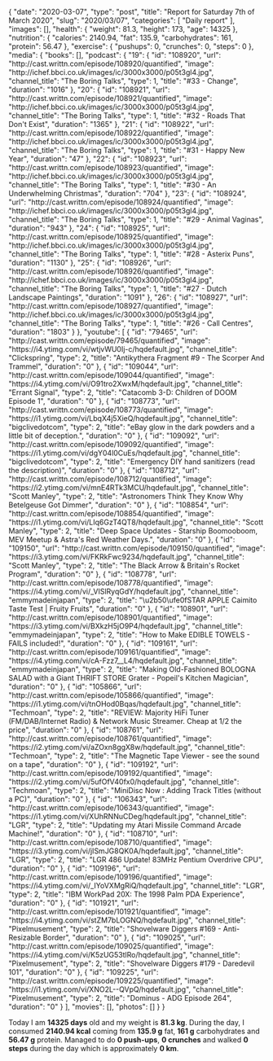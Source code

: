 {
    "date": "2020-03-07",
    "type": "post",
    "title": "Report for Saturday 7th of March 2020",
    "slug": "2020\/03\/07",
    "categories": [
        "Daily report"
    ],
    "images": [],
    "health": {
        "weight": 81.3,
        "height": 173,
        "age": 14325
    },
    "nutrition": {
        "calories": 2140.94,
        "fat": 135.9,
        "carbohydrates": 161,
        "protein": 56.47
    },
    "exercise": {
        "pushups": 0,
        "crunches": 0,
        "steps": 0
    },
    "media": {
        "books": [],
        "podcast": {
            "19": {
                "id": "108920",
                "url": "http:\/\/cast.writtn.com\/episode\/108920\/quantified",
                "image": "http:\/\/ichef.bbci.co.uk\/images\/ic\/3000x3000\/p05t3gl4.jpg",
                "channel_title": "The Boring Talks",
                "type": 1,
                "title": "#33 - Change",
                "duration": "1016"
            },
            "20": {
                "id": "108921",
                "url": "http:\/\/cast.writtn.com\/episode\/108921\/quantified",
                "image": "http:\/\/ichef.bbci.co.uk\/images\/ic\/3000x3000\/p05t3gl4.jpg",
                "channel_title": "The Boring Talks",
                "type": 1,
                "title": "#32 - Roads That Don't Exist",
                "duration": "1365"
            },
            "21": {
                "id": "108922",
                "url": "http:\/\/cast.writtn.com\/episode\/108922\/quantified",
                "image": "http:\/\/ichef.bbci.co.uk\/images\/ic\/3000x3000\/p05t3gl4.jpg",
                "channel_title": "The Boring Talks",
                "type": 1,
                "title": "#31 - Happy New Year",
                "duration": "47"
            },
            "22": {
                "id": "108923",
                "url": "http:\/\/cast.writtn.com\/episode\/108923\/quantified",
                "image": "http:\/\/ichef.bbci.co.uk\/images\/ic\/3000x3000\/p05t3gl4.jpg",
                "channel_title": "The Boring Talks",
                "type": 1,
                "title": "#30 - An Underwhelming Christmas",
                "duration": "704"
            },
            "23": {
                "id": "108924",
                "url": "http:\/\/cast.writtn.com\/episode\/108924\/quantified",
                "image": "http:\/\/ichef.bbci.co.uk\/images\/ic\/3000x3000\/p05t3gl4.jpg",
                "channel_title": "The Boring Talks",
                "type": 1,
                "title": "#29 - Animal Vaginas",
                "duration": "943"
            },
            "24": {
                "id": "108925",
                "url": "http:\/\/cast.writtn.com\/episode\/108925\/quantified",
                "image": "http:\/\/ichef.bbci.co.uk\/images\/ic\/3000x3000\/p05t3gl4.jpg",
                "channel_title": "The Boring Talks",
                "type": 1,
                "title": "#28 - Asterix Puns",
                "duration": "1130"
            },
            "25": {
                "id": "108926",
                "url": "http:\/\/cast.writtn.com\/episode\/108926\/quantified",
                "image": "http:\/\/ichef.bbci.co.uk\/images\/ic\/3000x3000\/p05t3gl4.jpg",
                "channel_title": "The Boring Talks",
                "type": 1,
                "title": "#27 - Dutch Landscape Paintings",
                "duration": "1091"
            },
            "26": {
                "id": "108927",
                "url": "http:\/\/cast.writtn.com\/episode\/108927\/quantified",
                "image": "http:\/\/ichef.bbci.co.uk\/images\/ic\/3000x3000\/p05t3gl4.jpg",
                "channel_title": "The Boring Talks",
                "type": 1,
                "title": "#26 - Call Centres",
                "duration": "1803"
            }
        },
        "youtube": [
            {
                "id": "79465",
                "url": "http:\/\/cast.writtn.com\/episode\/79465\/quantified",
                "image": "https:\/\/i4.ytimg.com\/vi\/wtjvWU0Ij-c\/hqdefault.jpg",
                "channel_title": "Clickspring",
                "type": 2,
                "title": "Antikythera Fragment #9 - The Scorper And Trammel",
                "duration": "0"
            },
            {
                "id": "109044",
                "url": "http:\/\/cast.writtn.com\/episode\/109044\/quantified",
                "image": "https:\/\/i4.ytimg.com\/vi\/O91tro2XwxM\/hqdefault.jpg",
                "channel_title": "Errant Signal",
                "type": 2,
                "title": "Catacomb 3-D: Children of DOOM Episode 1",
                "duration": "0"
            },
            {
                "id": "108773",
                "url": "http:\/\/cast.writtn.com\/episode\/108773\/quantified",
                "image": "https:\/\/i1.ytimg.com\/vi\/LbqX4j5XieQ\/hqdefault.jpg",
                "channel_title": "bigclivedotcom",
                "type": 2,
                "title": "eBay glow in the dark powders and a little bit of deception.",
                "duration": "0"
            },
            {
                "id": "109092",
                "url": "http:\/\/cast.writtn.com\/episode\/109092\/quantified",
                "image": "https:\/\/i1.ytimg.com\/vi\/dgY04l0CuEs\/hqdefault.jpg",
                "channel_title": "bigclivedotcom",
                "type": 2,
                "title": "Emergency DIY hand sanitizers (read the description)",
                "duration": "0"
            },
            {
                "id": "108712",
                "url": "http:\/\/cast.writtn.com\/episode\/108712\/quantified",
                "image": "https:\/\/i2.ytimg.com\/vi\/mnE4RTk3MCU\/hqdefault.jpg",
                "channel_title": "Scott Manley",
                "type": 2,
                "title": "Astronomers Think They Know Why Betelgeuse Got Dimmer",
                "duration": "0"
            },
            {
                "id": "108854",
                "url": "http:\/\/cast.writtn.com\/episode\/108854\/quantified",
                "image": "https:\/\/i1.ytimg.com\/vi\/LIq6GzT4QT8\/hqdefault.jpg",
                "channel_title": "Scott Manley",
                "type": 2,
                "title": "Deep Space Updates - Starship Boomooboom, MEV Meetup & Astra's Red Weather Days.",
                "duration": "0"
            },
            {
                "id": "109150",
                "url": "http:\/\/cast.writtn.com\/episode\/109150\/quantified",
                "image": "https:\/\/i3.ytimg.com\/vi\/FKRkFwc9234\/hqdefault.jpg",
                "channel_title": "Scott Manley",
                "type": 2,
                "title": "The Black Arrow & Britain's Rocket Program",
                "duration": "0"
            },
            {
                "id": "108778",
                "url": "http:\/\/cast.writtn.com\/episode\/108778\/quantified",
                "image": "https:\/\/i4.ytimg.com\/vi\/_VISlRyqGdY\/hqdefault.jpg",
                "channel_title": "emmymadeinjapan",
                "type": 2,
                "title": "\u2b50\ufe0fSTAR APPLE Caimito Taste Test | Fruity Fruits",
                "duration": "0"
            },
            {
                "id": "108901",
                "url": "http:\/\/cast.writtn.com\/episode\/108901\/quantified",
                "image": "https:\/\/i3.ytimg.com\/vi\/BXkzH5jO9P4\/hqdefault.jpg",
                "channel_title": "emmymadeinjapan",
                "type": 2,
                "title": "How to Make EDIBLE TOWELS - FAILS included!",
                "duration": "0"
            },
            {
                "id": "109161",
                "url": "http:\/\/cast.writtn.com\/episode\/109161\/quantified",
                "image": "https:\/\/i4.ytimg.com\/vi\/cA-Fzz7__L4\/hqdefault.jpg",
                "channel_title": "emmymadeinjapan",
                "type": 2,
                "title": "Making Old-Fashioned BOLOGNA SALAD with a Giant THRIFT STORE Grater - Popeil's Kitchen Magician",
                "duration": "0"
            },
            {
                "id": "105866",
                "url": "http:\/\/cast.writtn.com\/episode\/105866\/quantified",
                "image": "https:\/\/i1.ytimg.com\/vi\/tnOHod0Bqas\/hqdefault.jpg",
                "channel_title": "Techmoan",
                "type": 2,
                "title": "REVIEW: Majority HiFi Tuner (FM\/DAB\/Internet Radio) & Network Music Streamer. Cheap at 1\/2 the price",
                "duration": "0"
            },
            {
                "id": "108761",
                "url": "http:\/\/cast.writtn.com\/episode\/108761\/quantified",
                "image": "https:\/\/i2.ytimg.com\/vi\/aZOxn8ggX8w\/hqdefault.jpg",
                "channel_title": "Techmoan",
                "type": 2,
                "title": "The Magnetic Tape Viewer - see the sound on a tape",
                "duration": "0"
            },
            {
                "id": "109192",
                "url": "http:\/\/cast.writtn.com\/episode\/109192\/quantified",
                "image": "https:\/\/i2.ytimg.com\/vi\/5ufOfV40fx0\/hqdefault.jpg",
                "channel_title": "Techmoan",
                "type": 2,
                "title": "MiniDisc Now : Adding Track Titles (without a PC)",
                "duration": "0"
            },
            {
                "id": "106343",
                "url": "http:\/\/cast.writtn.com\/episode\/106343\/quantified",
                "image": "https:\/\/i1.ytimg.com\/vi\/XUhRNNuCDeg\/hqdefault.jpg",
                "channel_title": "LGR",
                "type": 2,
                "title": "Updating my Atari Missile Command Arcade Machine!",
                "duration": "0"
            },
            {
                "id": "108710",
                "url": "http:\/\/cast.writtn.com\/episode\/108710\/quantified",
                "image": "https:\/\/i3.ytimg.com\/vi\/jISmJG8QK0A\/hqdefault.jpg",
                "channel_title": "LGR",
                "type": 2,
                "title": "LGR 486 Update! 83MHz Pentium Overdrive CPU",
                "duration": "0"
            },
            {
                "id": "109196",
                "url": "http:\/\/cast.writtn.com\/episode\/109196\/quantified",
                "image": "https:\/\/i4.ytimg.com\/vi\/_IYoVXMgRiQ\/hqdefault.jpg",
                "channel_title": "LGR",
                "type": 2,
                "title": "IBM WorkPad 20X: The 1998 Palm PDA Experience",
                "duration": "0"
            },
            {
                "id": "101921",
                "url": "http:\/\/cast.writtn.com\/episode\/101921\/quantified",
                "image": "https:\/\/i4.ytimg.com\/vi\/stZM7bLOGNQ\/hqdefault.jpg",
                "channel_title": "Pixelmusement",
                "type": 2,
                "title": "Shovelware Diggers #169 - Anti-Resizable Border",
                "duration": "0"
            },
            {
                "id": "109025",
                "url": "http:\/\/cast.writtn.com\/episode\/109025\/quantified",
                "image": "https:\/\/i4.ytimg.com\/vi\/K5zUG53tlRo\/hqdefault.jpg",
                "channel_title": "Pixelmusement",
                "type": 2,
                "title": "Shovelware Diggers #179 - Daredevil 101",
                "duration": "0"
            },
            {
                "id": "109225",
                "url": "http:\/\/cast.writtn.com\/episode\/109225\/quantified",
                "image": "https:\/\/i1.ytimg.com\/vi\/XNO2L--QVpQ\/hqdefault.jpg",
                "channel_title": "Pixelmusement",
                "type": 2,
                "title": "Dominus - ADG Episode 264",
                "duration": "0"
            }
        ],
        "movies": [],
        "photos": []
    }
}

Today I am <strong>14325 days</strong> old and my weight is <strong>81.3 kg</strong>. During the day, I consumed <strong>2140.94 kcal</strong> coming from <strong>135.9 g</strong> fat, <strong>161 g</strong> carbohydrates and <strong>56.47 g</strong> protein. Managed to do <strong>0 push-ups</strong>, <strong>0 crunches</strong> and walked <strong>0 steps</strong> during the day which is approximately <strong>0 km</strong>.
